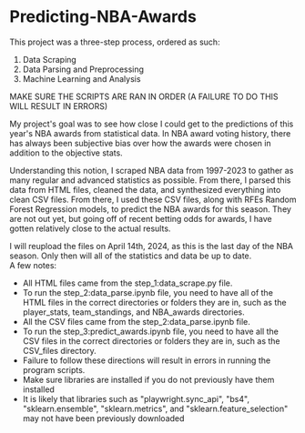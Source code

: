 # Predicting-NBA-Awards

This project was a three-step process, ordered as such:
  1. Data Scraping
  2. Data Parsing and Preprocessing
  3. Machine Learning and Analysis

MAKE SURE THE SCRIPTS ARE RAN IN ORDER (A FAILURE TO DO THIS WILL RESULT IN ERRORS)

My project's goal was to see how close I could get to the predictions of this year's NBA awards from statistical data. In NBA award voting history, there has always been subjective bias over how the awards were chosen in addition to the objective stats. 

Understanding this notion, I scraped NBA data from 1997-2023 to gather as many regular and advanced statistics as possible. From there, I parsed this data from HTML files, cleaned the data, and synthesized everything into clean CSV files. From there, I used these CSV files, along with RFEs Random Forest Regression models, to predict the NBA awards for this season. They are not out yet, but going off of recent betting odds for awards, I have gotten relatively close to the actual results.

I will reupload the files on April 14th, 2024, as this is the last day of the NBA season. Only then will all of the statistics and data be up to date.  
A few notes:
- All HTML files came from the step_1:data_scrape.py file.
- To run the step_2:data_parse.ipynb file, you need to have all of the HTML files in the correct directories or folders they are in, such as the player_stats, team_standings, and NBA_awards directories.
- All the CSV files came from the step_2:data_parse.ipynb file.
- To run the step_3:predict_awards.ipynb file, you need to have all the CSV files in the correct directories or folders they are in, such as the CSV_files directory.
- Failure to follow these directions will result in errors in running the program scripts. 
- Make sure libraries are installed if you do not previously have them installed
- It is likely that libraries such as "playwright.sync_api", "bs4", "sklearn.ensemble", "sklearn.metrics", and "sklearn.feature_selection" may not have been previously downloaded




